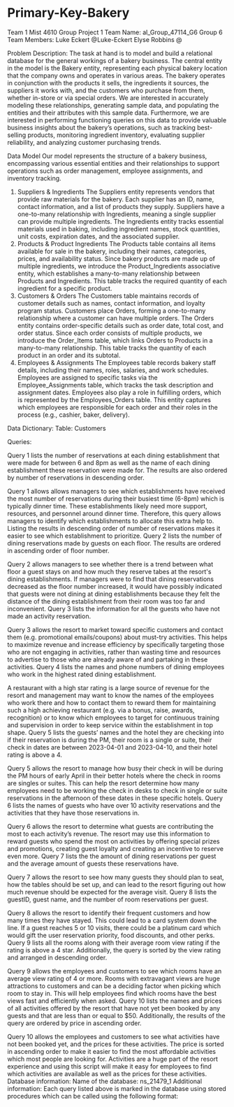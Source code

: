 # Primary-Key-Bakery

Team 1 Mist 4610 Group Project 1
Team Name:
al_Group_47114_G6 Group 6
Team Members:
Luke Eckert @Luke-Eckert 
Elyse Robbins @


Problem Description:
The task at hand is to model and build a relational database for the general workings of a bakery business. The central entity in the model is the Bakery entity, representing each physical bakery location that the company owns and operates in various areas. The bakery operates in conjunction with the products it sells, the ingredients it sources, the suppliers it works with, and the customers who purchase from them, whether in-store or via special orders.
We are interested in accurately modeling these relationships, generating sample data, and populating the entities and their attributes with this sample data. Furthermore, we are interested in performing functioning queries on this data to provide valuable business insights about the bakery’s operations, such as tracking best-selling products, monitoring ingredient inventory, evaluating supplier reliability, and analyzing customer purchasing trends.


Data Model
Our model represents the structure of a bakery business, encompassing various essential entities and their relationships to support operations such as order management, employee assignments, and inventory tracking.
1. Suppliers & Ingredients
The Suppliers entity represents vendors that provide raw materials for the bakery. Each supplier has an ID, name, contact information, and a list of products they supply. Suppliers have a one-to-many relationship with Ingredients, meaning a single supplier can provide multiple ingredients.
The Ingredients entity tracks essential materials used in baking, including ingredient names, stock quantities, unit costs, expiration dates, and the associated supplier.
2. Products & Product Ingredients
The Products table contains all items available for sale in the bakery, including their names, categories, prices, and availability status. Since bakery products are made up of multiple ingredients, we introduce the Product_Ingredients associative entity, which establishes a many-to-many relationship between Products and Ingredients. This table tracks the required quantity of each ingredient for a specific product.
3. Customers & Orders
The Customers table maintains records of customer details such as names, contact information, and loyalty program status. Customers place Orders, forming a one-to-many relationship where a customer can have multiple orders.
The Orders entity contains order-specific details such as order date, total cost, and order status. Since each order consists of multiple products, we introduce the Order_Items table, which links Orders to Products in a many-to-many relationship. This table tracks the quantity of each product in an order and its subtotal.
4. Employees & Assignments
The Employees table records bakery staff details, including their names, roles, salaries, and work schedules. Employees are assigned to specific tasks via the Employee_Assignments table, which tracks the task description and assignment dates.
Employees also play a role in fulfilling orders, which is represented by the Employees_Orders table. This entity captures which employees are responsible for each order and their roles in the process (e.g., cashier, baker, delivery).



Data Dictionary:
Table: Customers















Queries:

Query 1 lists the number of reservations at each dining establishment that were made for between 6 and 8pm as well as the name of each dining establishment these reservation were made for. The results are also ordered by number of reservations in descending order.

Query 1 allows allows managers to see which establishments have received the most number of reservations during their busiest time (6-8pm) which is typically dinner time. These establishments likely need more support, resources, and personnel around dinner time. Therefore, this query allows managers to identify which establishments to allocate this extra help to. Listing the results in descending order of number of reservations makes it easier to see which establishment to prioritize.
Query 2 lists the number of dining reservations made by guests on each floor. The results are ordered in ascending order of floor number.

Query 2 allows managers to see whether there is a trend between what floor a guest stays on and how much they reserve tabes at the resort's dining establishments. If managers were to find that dining reservations decreased as the floor number increased, it would have possibly indicated that guests were not dining at dining establishments because they felt the distance of the dining establishment from their room was too far and inconvenient.
Query 3 lists the information for all the guests who have not made an activity reservation.

Query 3 allows the resort to market toward specific customers and contact them (e.g. promotional emails/coupons) about must-try activities. This helps to maximize revenue and increase efficiency by specifically targeting those who are not engaging in activities, rather than wasting time and resources to advertise to those who are already aware of and partaking in these activities.
Query 4 lists the names and phone numbers of dining employees who work in the highest rated dining establishment.

A restaurant with a high star rating is a large source of revenue for the resort and management may want to know the names of the employees who work there and how to contact them to reward them for maintaining such a high achieving restaurant (e.g. via a bonus, raise, awards, recognition) or to know which employees to target for continuous training and supervision in order to keep service within the establishment in top shape.
Query 5 lists the guests’ names and the hotel they are checking into if their reservation is during the PM, their room is a single or suite, their check in dates are between 2023-04-01 and 2023-04-10, and their hotel rating is above a 4.

Query 5 allows the resort to manage how busy their check in will be during the PM hours of early April in their better hotels where the check in rooms are singles or suites. This can help the resort determine how many employees need to be working the check in desks to check in single or suite reservations in the afternoon of these dates in these specific hotels.
Query 6 lists the names of guests who have over 10 activity reservations and the activities that they have those reservations in.

Query 6 allows the resort to determine what guests are contributing the most to each activity’s revenue. The resort may use this information to reward guests who spend the most on activities by offering special prizes and promotions, creating guest loyalty and creating an incentive to reserve even more.
Query 7 lists the the amount of dining reservations per guest and the average amount of guests these reservations have.

Query 7 allows the resort to see how many guests they should plan to seat, how the tables should be set up, and can lead to the resort figuring out how much revenue should be expected for the average visit.
Query 8 lists the guestID, guest name, and the number of room reservations per guest.

Query 8 allows the resort to identify their frequent customers and how many times they have stayed. This could lead to a card system down the line. If a guest reaches 5 or 10 visits, there could be a platinum card which would gift the user reservation priority, food discounts, and other perks.
Query 9 lists all the rooms along with their average room view rating if the rating is above a 4 star. Additionally, the query is sorted by the view rating and arranged in descending order.

Query 9 allows the employees and customers to see which rooms have an average view rating of 4 or more. Rooms with extravagant views are huge attractions to customers and can be a deciding factor when picking which room to stay in. This will help employees find which rooms have the best views fast and efficiently when asked.
Query 10 lists the names and prices of all activities offered by the resort that have not yet been booked by any guests and that are less than or equal to $50. Additionally, the results of the query are ordered by price in ascending order.

Query 10 allows the employees and customers to see what activities have not been booked yet, and the prices for these activities. The price is sorted in ascending order to make it easier to find the most affordable activities which most people are looking for. Activities are a huge part of the resort experience and using this script will make it easy for employees to find which activities are available as well as the prices for these activities.
Database information:
Name of the database: ns_21479_1
Additional information: Each query listed above is marked in the database using stored procedures which can be called using the following format:







